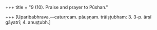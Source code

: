 +++
title = "9 (10). Praise and prayer to Pūshan."

+++
[Uparibabhrava.—caturṛcam. pāuṣṇam. trāiṣṭubham: 3. 3-p. ārṣī gāyatrī; 4. anuṣṭubh.]
